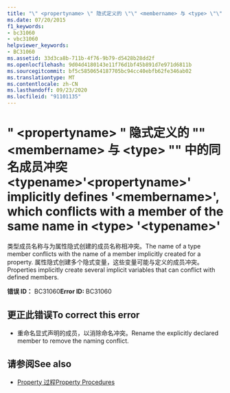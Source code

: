 ```yaml
---
title: "\" <propertyname> \" 隐式定义的 \"\" <membername> 与 <type> \"\" 中的同名成员冲突 <typename>"
ms.date: 07/20/2015
f1_keywords:
- bc31060
- vbc31060
helpviewer_keywords:
- BC31060
ms.assetid: 33d3ca8b-711b-4f76-9b79-d5428b28dd2f
ms.openlocfilehash: 9d04d4180143e11f76d1bf45b891d7e971d6811b
ms.sourcegitcommit: bf5c5850654187705bc94cc40ebfb62fe346ab02
ms.translationtype: MT
ms.contentlocale: zh-CN
ms.lasthandoff: 09/23/2020
ms.locfileid: "91101135"
---
```

# <a name="propertyname-implicitly-defines-membername-which-conflicts-with-a-member-of-the-same-name-in-type-typename"></a><span data-ttu-id="51178-102">" \<propertyname> " 隐式定义的 "" \<membername> 与 \<type> "" 中的同名成员冲突 \<typename></span><span class="sxs-lookup"><span data-stu-id="51178-102">'\<propertyname>' implicitly defines '\<membername>', which conflicts with a member of the same name in \<type> '\<typename>'</span></span>

<span data-ttu-id="51178-103">类型成员名称与为属性隐式创建的成员名称相冲突。</span><span class="sxs-lookup"><span data-stu-id="51178-103">The name of a type member conflicts with the name of a member implicitly created for a property.</span></span> <span data-ttu-id="51178-104">属性隐式创建多个隐式变量，这些变量可能与定义的成员冲突。</span><span class="sxs-lookup"><span data-stu-id="51178-104">Properties implicitly create several implicit variables that can conflict with defined members.</span></span>  
  
 <span data-ttu-id="51178-105">**错误 ID：** BC31060</span><span class="sxs-lookup"><span data-stu-id="51178-105">**Error ID:** BC31060</span></span>  
  
## <a name="to-correct-this-error"></a><span data-ttu-id="51178-106">更正此错误</span><span class="sxs-lookup"><span data-stu-id="51178-106">To correct this error</span></span>  
  
- <span data-ttu-id="51178-107">重命名显式声明的成员，以消除命名冲突。</span><span class="sxs-lookup"><span data-stu-id="51178-107">Rename the explicitly declared member to remove the naming conflict.</span></span>  
  
## <a name="see-also"></a><span data-ttu-id="51178-108">请参阅</span><span class="sxs-lookup"><span data-stu-id="51178-108">See also</span></span>

- [<span data-ttu-id="51178-109">Property 过程</span><span class="sxs-lookup"><span data-stu-id="51178-109">Property Procedures</span></span>](../programming-guide/language-features/procedures/property-procedures.md)
